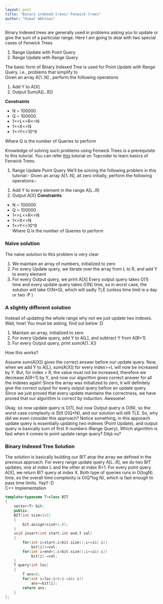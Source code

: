 ```yaml
---
layout: post
title: "Binary indexed trees/ Fenwick trees"
author: "Kumar Abhinav" 
---
```


Binary Indexed trees are generally used in problems asking you to update or give the sum of a particular range. Here I am going to deal with two special cases of Fenwick Trees  
1. Range Update with Point Query
2. Range Update with Range Query

The basic form of Binary Indexed Tree is used for Point Update with Range Query, i.e., problems that simplify to  
Given an array A[1..N] , perform the following operations   
1. Add Y to A[X]  
2. Output Sum(A[L..R])  

**Constraints**
* N ~ 100000  
* Q ~ 100000  
* 1<=L<=R<=N  
* 1<=X<=N  
* 1<=Y<=10^9

Where Q is the number of Queries to perform

Knowledge of solving such problems using Fenwick Trees is a prerequisite to this tutorial. You can refer [this](https://www.topcoder.com/community/data-science/data-science-tutorials/binary-indexed-trees/) tutorial on Topcoder to learn basics of Fenwick Trees.

1) Range Update Point Query
We’ll be solving the following problem in this tutorial:-
Given an array A[1..N], all zero initially, perform the following operations:-
1. Add Y to every element in the range A[L..R] 
2. Output A[X]
**Constraints**
* N ~ 100000
* Q ~ 100000
* 1<=L<=R<=N
* 1<=X<=N
* 1<=Y<=10^9  
Where Q is the number of Queries to perform

### Naïve solution


The naïve solution to this problem is very clear
1. We maintain an array of numbers, initialized to zero
2. For every Update query, we iterate over the array from L to R, and add Y to every element
3. For every Output query, we print A[X]
Every output query takes O(1) time and every update query takes O(N) time, so in worst case, the solution will take O(N*Q), which will sadly TLE (unless time limit is a day or two :P )

### A slightly different solution


Instead of updating the whole range why not we just update two indexes. Wait, how! You must be asking, find out below :D  
1. Maintain an array, initialized to zero  
2. For every Update query, add Y to A[L], and subtract Y from A[R+1]  
3. For every Output query, print sum(A[1..X])  

How this works?  

Assume sum(A[X]) gives the correct answer before our update query. Now, when we add Y to A[L], sum(A[X]) for every index>=L will now be increased by Y. But, for index > R, the value must not be increased, therefore we decrease A[R+1] by Y, and now our algorithm gives correct answer for all the indexes again! Since the array was initialized to zero, it will definitely give the correct output for every output query before an update query. Since we just proved that every update maintains the correctness, we have proved that our algorithm is correct by induction. Awesome!

Okay, so now update query is O(1), but now Output query is O(N), so the worst case complexity is 
Still O(Q*N), and our solution will still TLE.
So, why did we even consider this approach? 
Notice something, in this approach update query is essentially updating two indexes (Point Update), and output query is basically sum of first X numbers (Range Query). Which algorithm is fast when it comes to point update range query? Déjà vu?

### Binary Indexed Tree Solution


The solution is basically building our BIT atop the array we defined in the previous approach.
 For every range update query A[L..R], we do two BIT updates, one at index L and the other at index R+1.
 For every point query A[X], we return BIT query at index X. 
Both type of queries runs in O(logN) time, so the overall time complexity is O(Q*log N), which is fast enough to pass time limits. Yay!! :D  
C++ Implementation  
```cpp
template<typename T>class BIT
{
    vector<T> bit;  
    public:  
    BIT(int size=1e5)  
    {  
        bit.assign(size+1,0);  
    }  
    void insert(int start,int end,T val)  
    {  
        for(int i=start;i<bit.size();i+=i&(-i))  
            bit[i]+=val;  
        for(int i=end+1;i<bit.size();i+=i&(-i))  
            bit[i]-=val;  
    }  
    T query(int loc)  
    {  
        T ans=0;  
        for(int i=loc;i>0;i-=i&(-i))  
            ans+=bit[i];  
        return ans;  
    }  
};  
```
